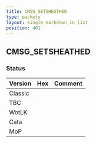 ```yaml
---
title: CMSG_SETSHEATHED
type: packets
layout: single_markdown_in_list
position: 481
---
```


## CMSG_SETSHEATHED

### Status

Version | Hex | Comment
---------- | ---------- | ---------- 
Classic |  |  
TBC |  |  
WotLK |  |  
Cata |  |  
MoP |  |  